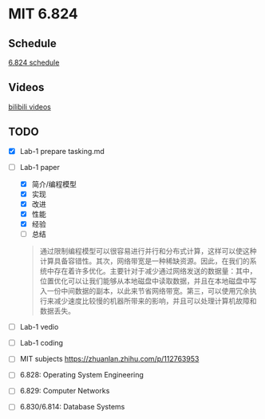 # MIT 6.824
## Schedule

[6.824 schedule](https://pdos.csail.mit.edu/6.824/schedule.html)

## Videos 
[bilibili videos](https://www.bilibili.com/video/av91748150)

## TODO
- [x]  Lab-1 prepare tasking.md
- [ ]  Lab-1 paper
    - [x] 简介/编程模型
    - [x] 实现
    - [x] 改进
    - [x] 性能
    - [x] 经验
    - [ ] 总结 
    > 通过限制编程模型可以很容易进行并行和分布式计算，这样可以使这种计算具备容错性。其次，网络带宽是一种稀缺资源。因此，在我们的系统中存在着许多优化。主要针对于减少通过网络发送的数据量：其中，位置优化可以让我们能够从本地磁盘中读取数据，并且在本地磁盘中写入一份中间数据的副本，以此来节省网络带宽。第三，可以使用冗余执行来减少速度比较慢的机器所带来的影响，并且可以处理计算机故障和数据丢失。
- [ ]  Lab-1 vedio
- [ ]  Lab-1 coding

- [ ] MIT subjects https://zhuanlan.zhihu.com/p/112763953
- [ ] 6.828: Operating System Engineering
- [ ] 6.829: Computer Networks
- [ ] 6.830/6.814: Database Systems
